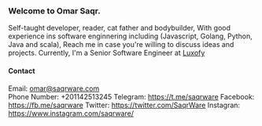 ### Welcome to Omar Saqr.
Self-taught developer, reader, cat father and bodybuilder, With good experience ins software enginnering including (Javascript, Golang, Python, Java and scala), Reach me in case you're willing to discuss ideas and projects.
Currently, I'm a Senior Software Engineer at [Luxofy](https://luxsoft.com)


#### Contact 
Email: omar@saqrware.com  
Phone Number: +201142513245
Telegram: https://t.me/saqrware
Facebook: https://fb.me/saqrware
Twitter: https://twitter.com/SaqrWare
Instagran: https://www.instagram.com/saqrware/
